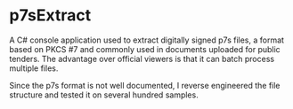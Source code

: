 # p7sExtract

A C# console application used to extract digitally signed p7s files, a format based on PKCS #7 and commonly used in documents uploaded for public tenders.
The advantage over official viewers is that it can batch process multiple files.

Since the p7s format is not well documented, I reverse engineered the file structure and tested it on several hundred samples.
